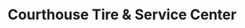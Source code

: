---
title: "Courthouse Tire & Service Center"
url: /fredericksburg/courthouse-tire-and-service-center/
shop: car repair
---